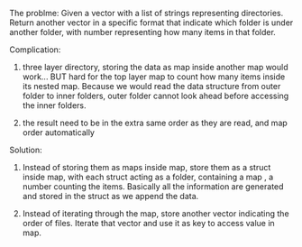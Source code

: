 The problme: Given a vector with a list of strings representing directories. Return another vector
in a specific format that indicate which folder is under another folder, with number representing how 
many items in that folder.

Complication: 

1) three layer directory, storing the data as map inside another map would work...
BUT hard for the top layer map to count how many items inside its nested map.
Because we would read the data structure from outer folder to inner folders, outer folder cannot look ahead before
accessing the inner folders.

2) the result need to be in the extra same order as they are read, and map order automatically

Solution: 

1) Instead of storing them as maps inside map, store them as a struct inside map,
with each struct acting as a folder, containing a map , a number counting the items. 
Basically all the information are generated and stored in the struct as we append the data.

2) Instead of iterating through the map, store another vector indicating the order of files.
Iterate that vector and use it as key to access value in map. 
